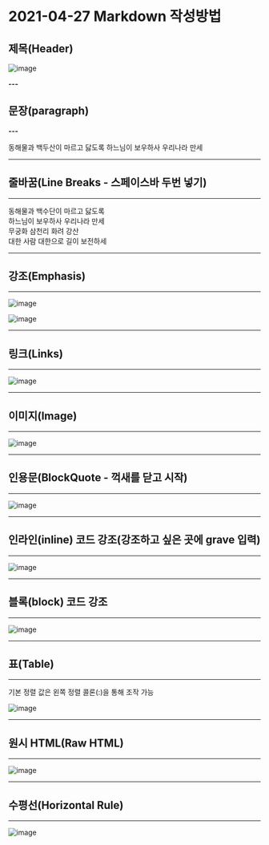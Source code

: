 # 2021-04-27 Markdown 작성방법


## 제목(Header)

![image](https://user-images.githubusercontent.com/61581807/116193015-a7969380-a769-11eb-9c75-58880965eeee.png)

**---**

## 문장(paragraph)

**---**

동해물과 백두산이 마르고 닳도록 하느님이 보우하사 우리나라 만세

---

## 줄바꿈(Line Breaks - 스페이스바 두번 넣기)

---

동해물과 백수단이 마르고 닳도록  
하느님이 보우하사 우리나라 만세  
무궁화 삼천리 화려 강산  
대한 사람 대한으로 길이 보전하세

---

## 강조(Emphasis)

---

![image](https://user-images.githubusercontent.com/61581807/116193272-0f4cde80-a76a-11eb-992a-17846e27dba4.png)

![image](https://user-images.githubusercontent.com/61581807/116193129-d57bd800-a769-11eb-898e-a8c138c1e27c.png)

---

## 링크(Links)

---

![image](https://user-images.githubusercontent.com/61581807/116193372-33a8bb00-a76a-11eb-82a5-8cfc21154f7a.png)

---

## 이미지(Image)

---

![image](https://user-images.githubusercontent.com/61581807/116191963-268acc80-a768-11eb-82ca-e5b2230d83fd.png)

---

## 인용문(BlockQuote - 꺽새를 닫고 시작)

---

![image](https://user-images.githubusercontent.com/61581807/116193481-694da400-a76a-11eb-8a02-91fd9a85afaf.png)

---

## 인라인(inline) 코드 강조(강조하고 싶은 곳에 grave 입력)

---

![image](https://user-images.githubusercontent.com/61581807/116192066-48844f00-a768-11eb-8895-9179795dfc34.png)

---

## 블록(block) 코드 강조

---

![image](https://user-images.githubusercontent.com/61581807/116193880-ff81ca00-a76a-11eb-90b3-0a0aac2be2c3.png)

---

## 표(Table)

---

기본 정렬 값은 왼쪽 정렬
콜론(:)을 통해 조작 가능


![image](https://user-images.githubusercontent.com/61581807/116197105-42de3780-a76f-11eb-8e11-019cac32e134.png)

---

## 원시 HTML(Raw HTML)

---

![image](https://user-images.githubusercontent.com/61581807/116198012-65248500-a770-11eb-9371-03e8555ffea9.png)

---

## 수평선(Horizontal Rule)

---

![image](https://user-images.githubusercontent.com/61581807/116199359-fe07d000-a771-11eb-85c1-4757bd45b0be.png)


